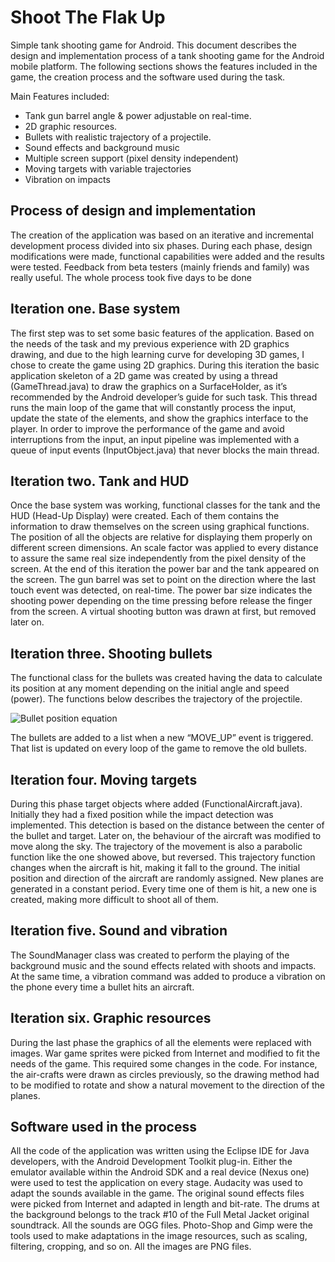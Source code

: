 Shoot The Flak Up 
=================
Simple tank shooting game for Android.
This document describes the design and implementation process of a tank shooting game for the Android mobile platform. The following sections shows the features included in the game, the creation process and the software used during the task.

Main Features included:
-  Tank gun barrel angle & power adjustable on real-time.
-  2D graphic resources.
-  Bullets with realistic trajectory of a projectile.
-  Sound effects and background music
-  Multiple screen support (pixel density independent)
-  Moving targets with variable trajectories
-  Vibration on impacts

Process of design and implementation
------------------------------------
The creation of the application was based on an iterative and incremental development process divided into six phases. During each phase, design modifications were made, functional capabilities were added and the results were tested. Feedback from beta testers (mainly friends and family) was really useful. The whole process took five days to be done

Iteration one. Base system
--------------------------
The first step was to set some basic features of the application. Based on the needs of the task and my previous experience with 2D graphics drawing, and due to the high learning curve for developing 3D games, I chose to create the game using 2D graphics.
During this iteration the basic application skeleton of a 2D game was created by using a thread (GameThread.java) to draw the graphics on a SurfaceHolder, as it’s recommended by the Android developer’s guide for such task. This thread runs the main loop of the game that will constantly process the input, update the state of the elements, and show the graphics interface to the player.
In order to improve the performance of the game and avoid interruptions from the input, an input pipeline was implemented with a queue of input events (InputObject.java) that never blocks the main thread.

Iteration two. Tank and HUD
---------------------------
Once the base system was working, functional classes for the tank and the HUD (Head-Up Display) were created. Each of them contains the information to draw themselves on the screen using graphical functions. The position of all the objects are relative for displaying them properly on different screen dimensions. An scale factor was applied to every distance to assure the same real size independently from the pixel density of the screen.
At the end of this iteration the power bar and the tank appeared on the screen. The gun barrel was set to point on the direction where the last touch event was detected, on real-time. The power bar size indicates the shooting power depending on the time pressing before release the finger from the screen. A virtual shooting button was drawn at first, but removed later on. 

Iteration three. Shooting bullets
---------------------------------
The functional class for the bullets was created having the data to calculate its position at any moment depending on the initial angle and speed (power). The functions below describes the trajectory of the projectile.

![Bullet position equation](http://i45.tinypic.com/o74nit.png)

The bullets are added to a list when a new “MOVE_UP” event is triggered. That list is updated on every loop of the game to remove the old bullets.

Iteration four. Moving targets
------------------------------
During this phase target objects where added (FunctionalAircraft.java). Initially they had a fixed position while the impact detection was implemented. This detection is based on the distance between the center of the bullet and target.
Later on, the behaviour of the aircraft was modified to move along the sky. The trajectory of the movement is also a parabolic function like the one showed above, but reversed. This trajectory function changes when the aircraft is hit, making it fall to the ground. The initial position and direction of the aircraft are randomly assigned. New planes are generated in a constant period. Every time one of them is hit, a new one is created, making more difficult to shoot all of them.

Iteration five. Sound and vibration
-----------------------------------
The SoundManager class was created to perform the playing of the background music and the sound effects related with shoots and impacts. At the same time, a vibration command was added to produce a vibration on the phone every time a bullet hits an aircraft. 

Iteration six. Graphic resources
--------------------------------
During the last phase the graphics of all the elements were replaced with images. War game sprites were picked from Internet and modified to fit the needs of the game. This required some changes in the code. For instance, the air-crafts were drawn as circles previously, so the drawing method had to be modified to rotate and show a natural movement to the direction of the planes.


Software used in the process
----------------------------
All the code of the application was written using the Eclipse IDE for Java developers, with the Android Development Toolkit plug-in.
Either the emulator available within the Android SDK and a real device (Nexus one) were used to test the application on every stage.
Audacity was used to adapt the sounds available in the game. The original sound effects files were picked from Internet and adapted in length and bit-rate. The drums at the background belongs to the track #10 of the Full Metal Jacket original soundtrack. All the sounds are OGG files.
Photo-Shop and Gimp were the tools used to make adaptations in the image resources, such as scaling, filtering, cropping, and so on. All the images are PNG files.